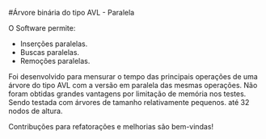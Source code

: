 #Árvore binária do tipo AVL - Paralela

O Software permite:

- Inserções paralelas.
- Buscas paralelas.
- Remoções paralelas.

Foi desenvolvido para mensurar o tempo das principais operações de uma árvore do tipo AVL com a versão em paralela das mesmas operações.
Não foram obtidas grandes vantagens por limitação de memória nos testes. Sendo testada com árvores de tamanho relativamente pequenos. até 32 nodos de altura.

Contribuções para refatorações e melhorias são bem-vindas!
